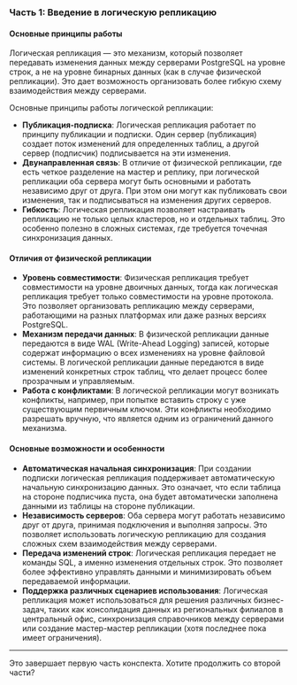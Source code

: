 ### Часть 1: Введение в логическую репликацию

#### Основные принципы работы
Логическая репликация — это механизм, который позволяет передавать изменения данных между серверами PostgreSQL на уровне строк, а не на уровне бинарных данных (как в случае физической репликации). Это дает возможность организовать более гибкую схему взаимодействия между серверами.

Основные принципы работы логической репликации:
- **Публикация-подписка**: Логическая репликация работает по принципу публикации и подписки. Один сервер (публикация) создает поток изменений для определенных таблиц, а другой сервер (подписчик) подписывается на эти изменения.
- **Двунаправленная связь**: В отличие от физической репликации, где есть четкое разделение на мастер и реплику, при логической репликации оба сервера могут быть основными и работать независимо друг от друга. При этом они могут как публиковать свои изменения, так и подписываться на изменения других серверов.
- **Гибкость**: Логическая репликация позволяет настраивать репликацию не только целых кластеров, но и отдельных таблиц. Это особенно полезно в сложных системах, где требуется точечная синхронизация данных.

#### Отличия от физической репликации
- **Уровень совместимости**: Физическая репликация требует совместимости на уровне двоичных данных, тогда как логическая репликация требует только совместимости на уровне протокола. Это позволяет организовать репликацию между серверами, работающими на разных платформах или даже разных версиях PostgreSQL.
- **Механизм передачи данных**: В физической репликации данные передаются в виде WAL (Write-Ahead Logging) записей, которые содержат информацию о всех изменениях на уровне файловой системы. В логической репликации данные передаются в виде изменений конкретных строк таблиц, что делает процесс более прозрачным и управляемым.
- **Работа с конфликтами**: В логической репликации могут возникать конфликты, например, при попытке вставить строку с уже существующим первичным ключом. Эти конфликты необходимо разрешать вручную, что является одним из ограничений данного механизма.

#### Основные возможности и особенности
- **Автоматическая начальная синхронизация**: При создании подписки логическая репликация поддерживает автоматическую начальную синхронизацию данных. Это означает, что если таблица на стороне подписчика пуста, она будет автоматически заполнена данными из таблицы на стороне публикации.
- **Независимость серверов**: Оба сервера могут работать независимо друг от друга, принимая подключения и выполняя запросы. Это позволяет использовать логическую репликацию для создания сложных схем взаимодействия между серверами.
- **Передача изменений строк**: Логическая репликация передает не команды SQL, а именно изменения отдельных строк. Это позволяет более эффективно управлять данными и минимизировать объем передаваемой информации.
- **Поддержка различных сценариев использования**: Логическая репликация может использоваться для решения различных бизнес-задач, таких как консолидация данных из региональных филиалов в центральный офис, синхронизация справочников между серверами или создание мастер-мастер репликации (хотя последнее пока имеет ограничения).

---

Это завершает первую часть конспекта. Хотите продолжить со второй части?